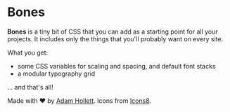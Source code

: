 # Bones

**Bones** is a tiny bit of CSS that you can add as a starting point for all your projects. It includes only the things that you'll probably want on every site.

What you get:

- some CSS variables for scaling and spacing, and default font stacks
- a modular typography grid

... and that's all!

<footer>
  Made with ♥ by <a href="https://adamhollett.com">Adam Hollett</a>. Icons from <a href="https://icons8.com">Icons8</a>.
</footer>